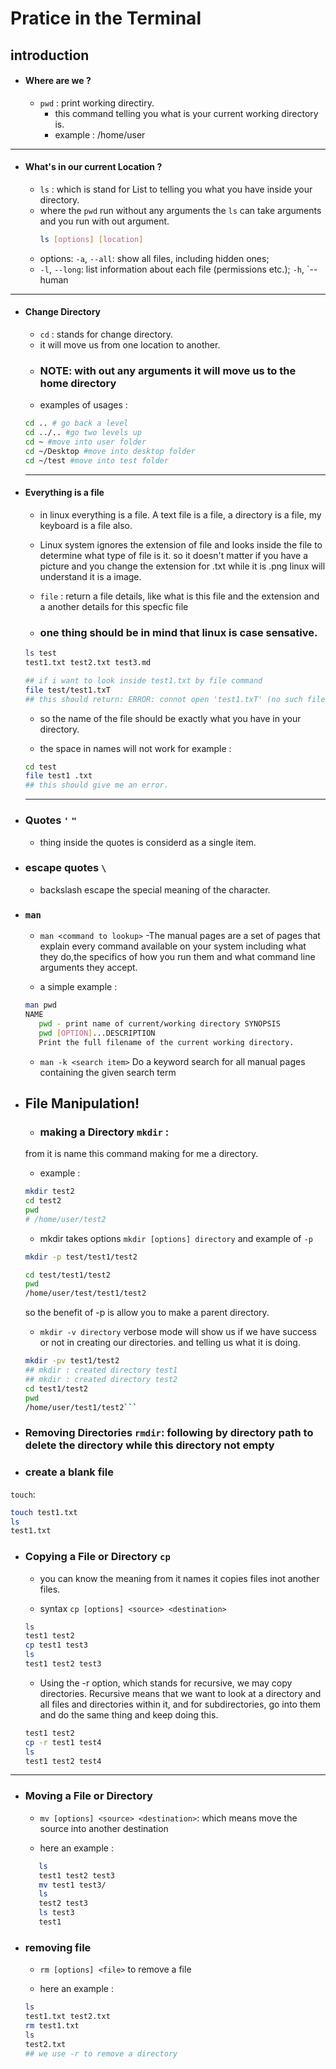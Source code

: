 # Pratice in the Terminal

## introduction

- #### Where are we ?
    - `pwd` : print working directiry.
        - this command telling you what is your current working directory is.
        - example : /home/user
--- 
- #### What's in our current Location ?
    - `ls` : which is stand for List to telling you what you have inside your directory. 
    - where the `pwd` run without any arguments the `ls` can take arguments and you run with out argument. 
        ```bash 
        ls [options] [location]
        ```
    - options: `-a`, `--all`: show all files, including hidden ones;
    - `-l`, `--long`: list information about each file (permissions etc.); `-h`, `--human
--- 
- #### Change Directory
    - `cd` : stands for change directory.
    - it will move us from one location to another.
    - ### NOTE:  **with out any arguments it will move us to the home directory**
    - examples of usages :
    ```bash
    cd .. # go back a level
    cd ../.. #go two levels up
    cd ~ #move into user folder
    cd ~/Desktop #move into desktop folder
    cd ~/test #move into test folder 
    ```
    ---
- #### Everything is a file
    - in linux everything is a file. A text file is a file, a directory is a file, my keyboard is a file also.
    - Linux system ignores the extension of file and looks inside the file to determine what type of file is it. so it doesn't matter if you have a picture and you change the extension for .txt while it is .png linux will understand it is a image.

    - `file` : return a file details, like what is this file and the extension and a another details for this specfic file

    - ### one thing should be in mind that linux is case sensative. 

    ```bash 
    ls test 
    test1.txt test2.txt test3.md

    ## if i want to look inside test1.txt by file command
    file test/test1.txT 
    ## this should return: ERROR: connot open 'test1.txT' (no such file or directory)
    ```
    - so the name of the file should be exactly what you have in your directory.

    - the space in names will not work for example : 
    ```bash 
    cd test 
    file test1 .txt
    ## this should give me an error.
    ```
    ---

- ### Quotes `'` `"`
    - thing inside  the quotes is considerd as a single item.

- ### escape quotes `\`
    - backslash escape the special meaning of the character.

- ### `man`
    - `man <command to lookup>`
    -The manual pages are a set of pages that explain every command available on your system including what they do,the specifics of how you run them and what command line arguments they accept.

    - a simple example :
    ```bash 
    man pwd
    NAME
       pwd - print name of current/working directory SYNOPSIS
       pwd [OPTION]...DESCRIPTION
       Print the full filename of the current working directory.
    ```
    - `man -k <search item>`
     Do a keyword search for all manual pages containing the given search term

- ## File Manipulation!
    - ### making a Directory `mkdir` :
    from it is name this command making for me a directory.

    - example : 
    ```bash
    mkdir test2
    cd test2 
    pwd 
    # /home/user/test2
    ```

    - mkdir takes options 
    `mkdir [options] directory`
    and example of `-p`
    ```bash 
    mkdir -p test/test1/test2

    cd test/test1/test2
    pwd 
    /home/user/test/test1/test2
    ```
    so the benefit of -p is allow you to make a parent directory.

    - `mkdir -v directory`
    verbose mode will show us if we have success or not in creating our directories.
    and telling us what it is doing.

    ```bash 
    mkdir -pv test1/test2
    ## mkdir : created directory test1
    ## mkdir : created directory test2
    cd test1/test2
    pwd 
    /home/user/test1/test2```

- ### Removing Directories  `rmdir`: following by directory path to delete the directory while this directory not empty

- ### create a blank file 
`touch`: 
```bash 
touch test1.txt 
ls 
test1.txt
```
- ### Copying a File or Directory `cp`

    - you can know the meaning from it names it copies files inot another files. 

    - syntax `cp [options] <source> <destination>`

    ```bash 
    ls 
    test1 test2 
    cp test1 test3 
    ls 
    test1 test2 test3 
    ```
    - Using the -r option, which stands for recursive, we may copy directories. Recursive means that we want to look at a directory and all files and directories within it, and for subdirectories, go into them and do the same thing and keep doing this.

     ```bash ls 
    test1 test2 
    cp -r test1 test4 
    ls 
    test1 test2 test4 
    ```
--- 
- ### Moving a File or Directory
    - `mv [options] <source> <destination>`: which means move the source into another destination

    - here an example :
     ```bash 
        ls 
        test1 test2 test3 
        mv test1 test3/
        ls 
        test2 test3 
        ls test3 
        test1
    ```
- ### removing file 

    - `rm [options] <file>`
    to remove a file 

    - here an example :
    ```bash 
    ls 
    test1.txt test2.txt
    rm test1.txt
    ls 
    test2.txt
    ## we use -r to remove a directory 
    
    ```

